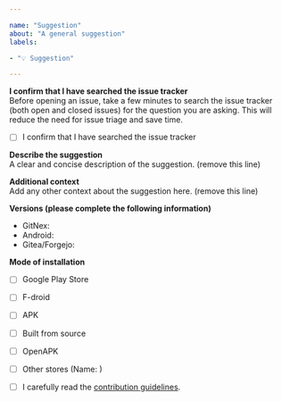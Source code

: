 ```yaml
---

name: "Suggestion"
about: "A general suggestion"
labels:

- "💡 Suggestion"

---
```


**I confirm that I have searched the issue tracker**  
Before opening an issue, take a few minutes to search the issue tracker (both open and closed issues) for the question you are asking. This will reduce the need for issue triage and save time.

 - [ ] I confirm that I have searched the issue tracker

**Describe the suggestion**  
A clear and concise description of the suggestion. (remove this line)

**Additional context**  
Add any other context about the suggestion here. (remove this line)

**Versions (please complete the following information)**  
 - GitNex:  
 - Android:  
 - Gitea/Forgejo:  

**Mode of installation**  
 - [ ] Google Play Store
 - [ ] F-droid
 - [ ] APK
 - [ ] Built from source
 - [ ] OpenAPK
 - [ ] Other stores (Name: )

- [ ] I carefully read the [contribution guidelines](https://codeberg.org/gitnex/GitNex/wiki/Contributing).